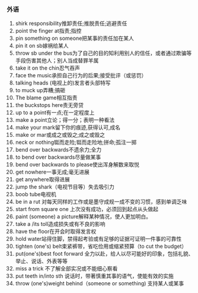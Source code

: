 ### 外语

1. shirk responsibility推卸责任;推脱责任;逃避责任
2. point the finger at指责;指控
3. pin something on someone把某事的责任加在某人
4. pin it on sb嫁祸给某人
5. throw sb under the bus为了自己的目的知利用别人的信任，或者通过欺骗等手段伤害其他人；别人当成替罪羊属
6. take it on the chin忍气吞声
7. face the music承担自己行为的后果;接受批评（或惩罚）
8. talking heads (电视上的)发言者头部特写
9. to muck up弄糟;搞砸
10. The blame game相互指责
11. the buckstops here责无旁贷
12. up to a point有一点;在一定程度上
13. make a point立论；得一分；表明一种看法
14. make your mark留下你的痕迹,获得认可,成名
15. make or mar或成之或毁之;成之或毁之
16. neck or nothing铤而走险;铤而走险地;拼命;孤注一掷
17. bend over backwards不遗余力;全力
18. to bend over backwards尽量做某事
19. bend over backwards to please使出浑身解数来取悦
20. get nowhere一事无成;毫无进展
21. get anywhere取得进展
22. jump the shark（电视节目等）失去吸引力
23. boob tube电视机
24. be in a rut 对每天同样的工作或是墨守成规一成不变的习惯，感到单调乏味
25. start from square one 上次没有成功，必须回到起点从头做起
26. paint (someone) a picture解释某种情况，使人更加明白。
27. take a /its toll造成损失或有不良的影响
28. have the floor在开会时取得发言权
29. hold water站得住脚，禁得起考验或有足够的证据可证明一件事的可靠性
30. tighten (one's) belt束紧裤带，省吃俭用或缩紧预算（to cut the budget）
31. put(one's)best foot forward  全力以赴，给人以尽可能好的印象，包括礼貌、举止、说话、外表等等
32. miss a trick 不了解全部实况或不能细心察看
33. put teeth in/into sth 说话时，带著慎重其事的语气，使能有效的实施
34. throw (one's)weight behind（someone or something) 支持某人或某事
